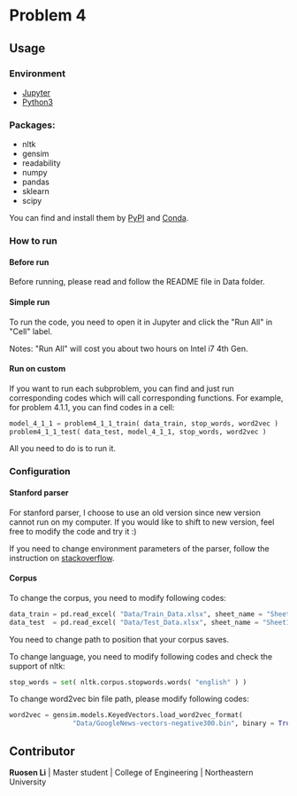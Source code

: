 # Problem 4

## Usage

### Environment

- [Jupyter](https://jupyter.org/)
- [Python3](https://www.python.org/downloads/)

### Packages:

- nltk
- gensim
- readability
- numpy
- pandas
- sklearn
- scipy

You can find and install them by [PyPI](https://pypi.org/) and [Conda](https://conda.io/en/latest/).

### How to run

#### Before run

Before running, please read and follow the README file in Data folder.

#### Simple run

To run the code, you need to open it in Jupyter and click the "Run All" in "Cell" label.

Notes: "Run All" will cost you about two hours on Intel i7 4th Gen.

#### Run on custom

If you want to run each subproblem, you can find and just run corresponding codes which will call
corresponding functions. For example, for problem 4.1.1, you can find codes in a cell:
``` Python
model_4_1_1 = problem4_1_1_train( data_train, stop_words, word2vec )
problem4_1_1_test( data_test, model_4_1_1, stop_words, word2vec )
```
All you need to do is to run it.

### Configuration

#### Stanford parser

For stanford parser, I choose to use an old version since new version cannot run on my computer.
If you would like to shift to new version, feel free to modify the code and try it :)

If you need to change environment parameters of the parser, follow the instruction on [stackoverflow](https://stackoverflow.com/a/22269678/4915449).

#### Corpus

To change the corpus, you need to modify following codes:
``` python
data_train = pd.read_excel( "Data/Train_Data.xlsx", sheet_name = "Sheet1" )
data_test  = pd.read_excel( "Data/Test_Data.xlsx", sheet_name = "Sheet1" )
```
You need to change path to position that your corpus saves.

To change language, you need to modify following codes and check the support of nltk:
``` python
stop_words = set( nltk.corpus.stopwords.words( "english" ) )
```

To change word2vec bin file path, please modify following codes:
``` python
word2vec = gensim.models.KeyedVectors.load_word2vec_format(
                "Data/GoogleNews-vectors-negative300.bin", binary = True )
```

## Contributor

**Ruosen Li** | Master student | College of Engineering | Northeastern University
